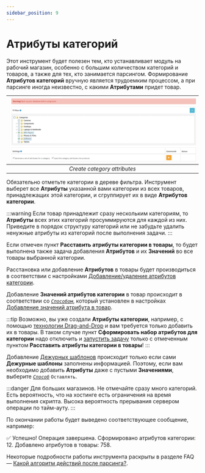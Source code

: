 ```yaml
---
sidebar_position: 9
---
```


# Атрибуты категорий

Этот инструмент будет полезен тем, кто устанавливает модуль на рабочий магазин, особенно с большим количеством категорий и товаров, а также для тех, кто занимается парсингом. Формирование **Атрибутов категорий** вручную является трудоемким процессом, а при парсинге иногда неизвестно, с какими **Атрибутами** придет товар.

| ![Category attributes](/img/tutorial/tools_category_settings.png) |
|:--:|
| *Create category attributes* |

Обязательно отметьте категории в дереве фильтра. Инструмент выберет все **Атрибуты** указанной вами категории из всех товаров, принадлежащих этой категории, и сгруппирует их в виде **Атрибутов категории**.

:::warning
Если товар принадлежит сразу нескольким категориям, то **Атрибуты** всех этих категорий просуммируются для каждой из них. Приведите в порядок структуру категорий или не забудьте удалить ненужные атрибуты из категорий после выполнения задачи.
:::

Если отмечен пункт **Расставить атрибуты категории в товары**, то будет выполнена также задача добавления **Атрибутов** и их **Значений** во все товары выбранной категории.

Расстановка или добавление **Атрибутов** в товары будет производиться в соответствии с настройками [Добавление/удаление атрибутов категории](/settings/category.md).

Добавление **Значений атрибутов категории** в товар происходит в соответствии со [*`Способом`*](/settings/product.md), который установлен в настройках [Добавление значений атрибута в товар](/settings/product.md).

:::tip
Возможно, вы уже создали **Атрибуты категории**, например, с помощью [технологии Drag-and-Drop](/module-features/category-attributes.md) и вам требуется только добавить их в товары. В таком случае пункт **Сформировать набор атрибутов для категории** надо отключить и [запустить задачу](/tools/settings-and-launch.md) только с отмеченным пунктом **Расставить атрибуты категории в товары**!
:::

Добавление [Дежурных шаблонов](/general-info/duty.md) происходит только если сами **Дежурные шаблоны** заполнены информацией. Поэтому, если вам необходимо добавить **Атрибуты** даже с пустыми **Значениями**, выберите [*`Способ`*](/settings/product.md) `Оставлять`.

:::danger
Для больших магазинов.
Не отмечайте сразу много категорий. Есть вероятность, что на хостинге есть ограничения на время выполнения скрипта. Высока вероятность прерывания сервером операции по тайм-ауту.
:::

По окончании работы будет выведено соответствующее сообщение, например:

✅ Успешно! Операция завершена. Сформировано атрибутов категории: 12. Добавлено атрибутов в товары: 758.

Некоторые подробности работы инструмента раскрыты в разделе FAQ — [Какой алгоритм действий после парсинга?](/faq.mdx).
